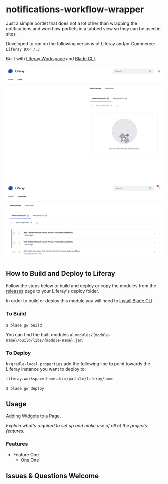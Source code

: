 # notifications-workflow-wrapper

Just a simple portlet that does not a lot other than wrapping the notifications and workflow portlets in a tabbed view so they can be used in sites

Developed to run on the following versions of Liferay and/or Commerce: `Liferay DXP 7.3`

Built with [Liferay Workspace](https://help.liferay.com/hc/en-us/articles/360029147471-Liferay-Workspace) and [Blade CLI](https://help.liferay.com/hc/en-us/articles/360029147071-Blade-CLI).

![screenshot](screenshot2.png)
![screenshot](screenshot1.png)

## How to Build and Deploy to Liferay

Follow the steps below to build and deploy or copy the modules from the [releases](../../../releases/latest) page to your Liferay's deploy folder.

In order to build or deploy this module you will need to [install Blade CLI](https://help.liferay.com/hc/en-us/articles/360028833852-Installing-Blade-CLI).

### To Build

`$ blade gw build`

You can find the built modules at `modules/{module-name}/build/libs/{module-name}.jar`.

### To Deploy

In `gradle-local.properties` add the following line to point towards the Liferay instance you want to deploy to:
```
liferay.workspace.home.dir=/path/to/liferay/home
```

`$ blade gw deploy`

## Usage

[Adding Widgets to a Page.](https://learn.liferay.com/dxp/7.x/en/site-building/creating-pages/using-widget-pages/adding-widgets-to-a-page.html)

*Explain what's required to set up and make use of all of the projects features.*

### Features

* Feature One
    * One.One

## Issues & Questions Welcome